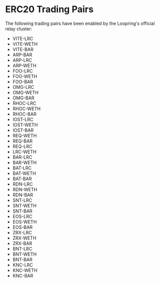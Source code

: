 # ERC20 Trading Pairs

The following trading pairs have been enabled by the Loopring's official relay cluster:

- VITE-LRC
- VITE-WETH
- VITE-BAR
- ARP-BAR
- ARP-LRC
- ARP-WETH
- FOO-LRC
- FOO-WETH
- FOO-BAR
- OMG-LRC
- OMG-WETH
- OMG-BAR
- RHOC-LRC
- RHOC-WETH
- RHOC-BAR
- IOST-LRC
- IOST-WETH
- IOST-BAR
- REQ-WETH
- REQ-BAR
- REQ-LRC
- LRC-WETH
- BAR-LRC
- BAR-WETH
- BAT-LRC
- BAT-WETH
- BAT-BAR
- RDN-LRC
- RDN-WETH
- RDN-BAR
- SNT-LRC
- SNT-WETH
- SNT-BAR
- EOS-LRC
- EOS-WETH
- EOS-BAR
- ZRX-LRC
- ZRX-WETH
- ZRX-BAR
- BNT-LRC
- BNT-WETH
- BNT-BAR
- KNC-LRC
- KNC-WETH
- KNC-BAR